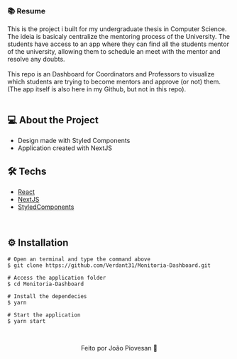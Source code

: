 <h3>📚 Resume</h3>
This is the project i built for my undergraduate thesis in Computer Science.
<br>
The ideia is basicaly centralize the mentoring process of the University. 
The students have access to an app where they can find all the  students mentor of the university, allowing them to schedule an meet with the mentor and resolve any doubts.
<br>
<br>
This repo is an Dashboard for Coordinators and Professors to visualize which students are trying to become mentors and approve (or not) them. (The app itself is also here in my Github, but not in this repo).
<br>
&nbsp;

## 💻 About the Project

* Design made with Styled Components
* Application created with NextJS
&nbsp;

## 🛠️ Techs

* [React](https://pt-br.reactjs.org/E)
* [NextJS](https://nextjs.org)
* [StyledComponents](https://styled-components.com)

&nbsp;

## ⚙️ Installation
```
# Open an terminal and type the command above
$ git clone https://github.com/Verdant31/Monitoria-Dashboard.git
```

```
# Access the application folder
$ cd Monitoria-Dashboard

# Install the dependecies
$ yarn

# Start the application
$ yarn start

```
&nbsp;

<p align="center">Feito por João Piovesan 📗</p>
